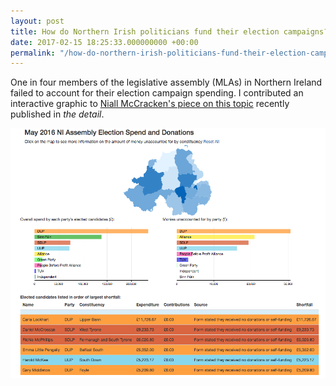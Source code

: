 ```yaml
---
layout: post
title: How do Northern Irish politicians fund their election campaigns?
date: 2017-02-15 18:25:33.000000000 +00:00
permalink: "/how-do-northern-irish-politicians-fund-their-election-campaigns/"
---
```


One in four members of the legislative assembly (MLAs) in Northern Ireland failed to account for their election campaign spending.  I contributed an interactive graphic to [Niall McCracken's piece on this topic](https://www.thedetail.tv/articles/may-2016-ni-assembly-election-spend-donations-interactive-graphic) recently published in _the detail_.

![Spending](/assets/2017/02/mla_spending.png)

